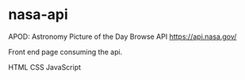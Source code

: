 # nasa-api
APOD: Astronomy Picture of the Day Browse API https://api.nasa.gov/ 

Front end page consuming the api.

HTML
CSS
JavaScript
